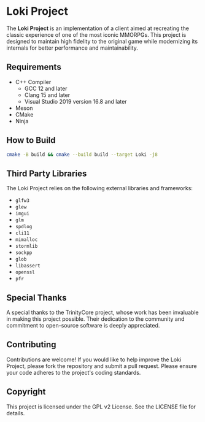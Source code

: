 # Loki Project

The **Loki Project** is an implementation of a client aimed at recreating the classic experience of one of the most
iconic MMORPGs. This project is designed to maintain high fidelity to the original game while modernizing its internals
for better performance and maintainability.

## Requirements

- C++ Compiler
    - GCC 12 and later
    - Clang 15 and later
    - Visual Studio 2019 version 16.8 and later
- Meson
- CMake
- Ninja

## How to Build

```bash
cmake -B build && cmake --build build --target Loki -j8
```

## Third Party Libraries

The Loki Project relies on the following external libraries and frameworks:

- `glfw3`
- `glew`
- `imgui`
- `glm`
- `spdlog`
- `cli11`
- `mimalloc`
- `stormlib`
- `sockpp`
- `glob`
- `libassert`
- `openssl`
- `pfr`

## Special Thanks

A special thanks to the TrinityCore project, whose work has been invaluable in making this project possible. Their
dedication to the community and commitment to open-source software is deeply appreciated.

## Contributing

Contributions are welcome! If you would like to help improve the Loki Project, please fork the repository and submit a
pull request. Please ensure your code adheres to the project's coding standards.

## Copyright

This project is licensed under the GPL v2 License. See the LICENSE file for details.
